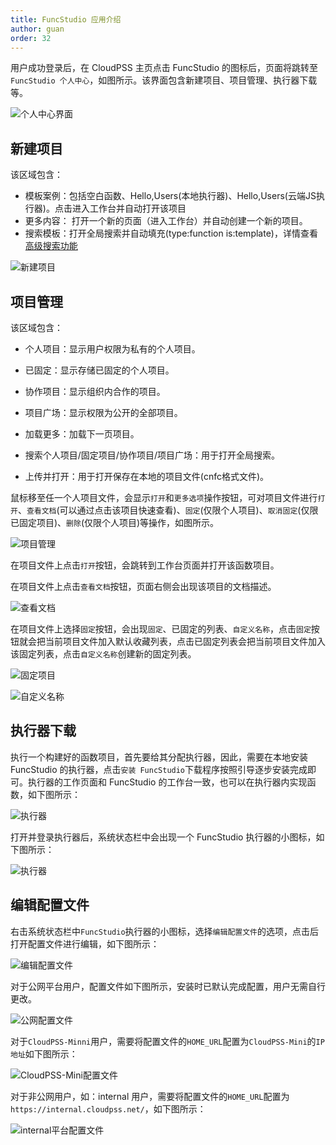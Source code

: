```yaml
---
title: FuncStudio 应用介绍
author: guan
order: 32
---
```


用户成功登录后，在 CloudPSS 主页点击 FuncStudio 的图标后，页面将跳转至 `FuncStudio 个人中心`，如图所示。该界面包含新建项目、项目管理、执行器下载等。

![个人中心界面](./个人中心.png "个人中心界面")

## 新建项目

该区域包含：

+ 模板案例：包括空白函数、Hello,Users(本地执行器)、Hello,Users(云端JS执行器)。点击进入工作台并自动打开该项目
+ 更多内容： 打开一个新的页面（进入工作台）并自动创建一个新的项目。
+ 搜索模板：打开全局搜索并自动填充(type:function is:template)，详情查看[高级搜索功能](../../others/advanced-search/index.md "高级搜索功能")

![新建项目](./新建项目.png "新建项目")


## 项目管理

该区域包含：

+ 个人项目：显示用户权限为私有的个人项目。

+ 已固定：显示存储已固定的个人项目。
  
+ 协作项目：显示组织内合作的项目。

+ 项目广场：显示权限为公开的全部项目。

+ 加载更多：加载下一页项目。
  
+ 搜索个人项目/固定项目/协作项目/项目广场：用于打开全局搜索。

+ 上传并打开：用于打开保存在本地的项目文件(cnfc格式文件)。  


鼠标移至任一个人项目文件，会显示`打开`和`更多选项`操作按钮，可对项目文件进行`打开`、`查看文档`(可以通过点击该项目快速查看)、`固定`(仅限个人项目)、`取消固定`(仅限已固定项目)、`删除`(仅限个人项目)等操作，如图所示。

![项目管理](./项目管理.png "项目管理")

在项目文件上点击`打开`按钮，会跳转到工作台页面并打开该函数项目。

在项目文件上点击`查看文档`按钮，页面右侧会出现该项目的文档描述。

![查看文档](./查看文档.png "查看文档")

在项目文件上选择`固定`按钮，会出现`固定`、已固定的列表、`自定义名称`，点击`固定`按钮就会把当前项目文件加入默认收藏列表，点击已固定列表会把当前项目文件加入该固定列表，点击`自定义名称`创建新的固定列表。

![固定项目](./固定项目.png "固定项目")

![自定义名称](./自定义名称.png "自定义名称")

## 执行器下载

执行一个构建好的函数项目，首先要给其分配执行器，因此，需要在本地安装 FuncStudio 的执行器，点击`安装 FuncStudio`下载程序按照引导逐步安装完成即可。执行器的工作页面和 FuncStudio 的工作台一致，也可以在执行器内实现函数，如下图所示：

![执行器](./执行器界面.png "执行器界面")

打开并登录执行器后，系统状态栏中会出现一个 FuncStudio 执行器的小图标，如下图所示：

![执行器](./执行器图标.png "执行器图标")

## 编辑配置文件

右击系统状态栏中`FuncStudio`执行器的小图标，选择`编辑配置文件`的选项，点击后打开配置文件进行编辑，如下图所示：

![编辑配置文件](./编辑配置文件.png "编辑配置文件")

对于公网平台用户，配置文件如下图所示，安装时已默认完成配置，用户无需自行更改。

![公网配置文件](./公网配置文件.png "公网配置文件")


对于`CloudPSS-Minni`用户，需要将配置文件的`HOME_URL`配置为`CloudPSS-Mini`的`IP地址`如下图所示：

![CloudPSS-Mini配置文件](./CloudPSS-Mini配置文件.png "CloudPSS-Mini配置文件")

对于非公网用户，如：internal 用户，需要将配置文件的`HOME_URL`配置为`https://internal.cloudpss.net/`，如下图所示：

![internal平台配置文件](./internal平台配置文件.png "internal平台配置文件")